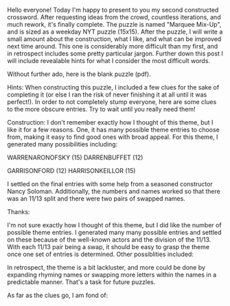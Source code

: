 Hello everyone!  Today I'm happy to present to you my second constructed crossword.  After requesting ideas from the crowd, countless iterations, and much rework, it's finally complete.  The puzzle is named "Marquee Mix-Up", and is sized as a weekday NYT puzzle (15x15).  After the puzzle, I will write a small amount about the construction, what I like, and what can be improved next time around.  This one is considerably more difficult than my first, and in retrospect includes some pretty particular jargon.  Further down this post I will include revealable hints for what I consider the most difficult words.

Without further ado, here is the blank puzzle (pdf).

Hints:
When constructing this puzzle, I included a few clues for the sake of completing it (or else I ran the risk of never finishing it at all until it was perfect!).  In order to not completely stump everyone, here are some clues to the more obscure entries.  Try to wait until you really need them!

Construction:
I don't remember exactly how I thought of this theme, but I like it for a few reasons.  One, it has many possible theme entries to choose from, making it easy to find good ones with broad appeal.  For this theme, I generated many possibilities including:

WARRENARONOFSKY (15)
DARRENBUFFET (12)

GARRISONFORD (12)
HARRISONKEILLOR (15)

I settled on the final entries with some help from a seasoned constructor Nancy Soloman.  Additionally, the numbers and names worked so that there was an 11/13 split and there were two pairs of swapped names.

Thanks:


I'm not sure exactly how I thought of this theme, but I did like the number of possible theme entries.  I generated many many possible entries and settled on these because of the well-known actors and the division of the 11/13.  With each 11/13 pair being a swap, it should be easy to grasp the theme once one set of entries is determined.  Other possiblities included:

In retrospect, the theme is a bit lackluster, and more could be done by expanding rhyming names or swapping more letters within the names in a predictable manner.  That's a task for future puzzles.

As far as the clues go, I am fond of:
